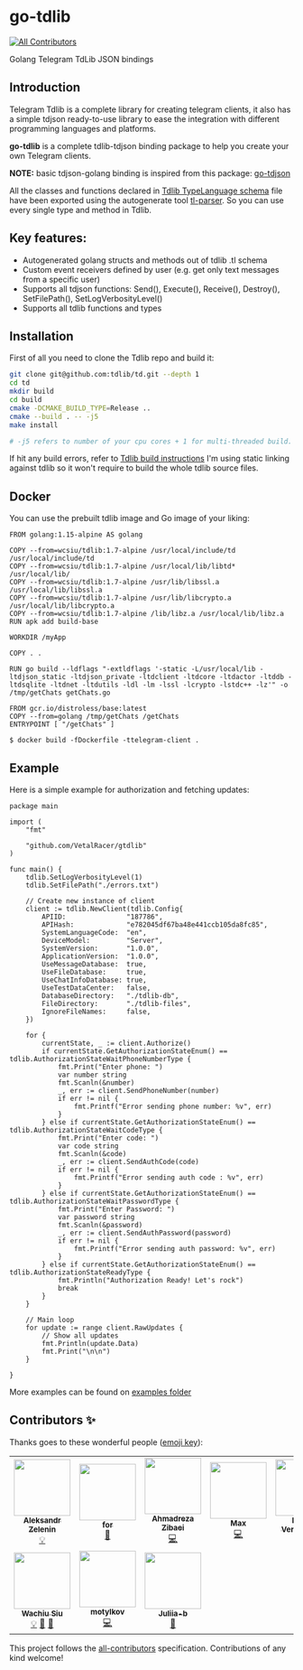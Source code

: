 # go-tdlib
<!-- ALL-CONTRIBUTORS-BADGE:START - Do not remove or modify this section -->
[![All Contributors](https://img.shields.io/badge/all_contributors-10-orange.svg?style=flat-square)](#contributors-)
<!-- ALL-CONTRIBUTORS-BADGE:END -->
Golang Telegram TdLib JSON bindings


## Introduction
Telegram Tdlib is a complete library for creating telegram clients, it also has a simple tdjson ready-to-use library to ease
the integration with different programming languages and platforms.

**go-tdlib** is a complete tdlib-tdjson binding package to help you create your own Telegram clients.

**NOTE:** basic tdjson-golang binding is inspired from this package: [go-tdjson](https://github.com/L11R/go-tdjson)

All the classes and functions declared in [Tdlib TypeLanguage schema](https://github.com/tdlib/td/blob/master/td/generate/scheme/td_api.tl)
file have been exported using the autogenerate tool [tl-parser](https://github.com/Arman92/go-tl-parser).
So you can use every single type and method in Tdlib.

## Key features:
* Autogenerated golang structs and methods out of tdlib .tl schema
* Custom event receivers defined by user (e.g. get only text messages from a specific user)
* Supports all tdjson functions: Send(), Execute(), Receive(), Destroy(), SetFilePath(), SetLogVerbosityLevel()
* Supports all tdlib functions and types

## Installation

First of all you need to clone the Tdlib repo and build it:
```bash
git clone git@github.com:tdlib/td.git --depth 1
cd td
mkdir build
cd build
cmake -DCMAKE_BUILD_TYPE=Release ..
cmake --build . -- -j5
make install

# -j5 refers to number of your cpu cores + 1 for multi-threaded build.
```

If hit any build errors, refer to [Tdlib build instructions](https://github.com/tdlib/td#building)
I'm using static linking against tdlib so it won't require to build the whole tdlib source files.

## Docker
You can use the prebuilt tdlib image and Go image of your liking:

```
FROM golang:1.15-alpine AS golang

COPY --from=wcsiu/tdlib:1.7-alpine /usr/local/include/td /usr/local/include/td
COPY --from=wcsiu/tdlib:1.7-alpine /usr/local/lib/libtd* /usr/local/lib/
COPY --from=wcsiu/tdlib:1.7-alpine /usr/lib/libssl.a /usr/local/lib/libssl.a
COPY --from=wcsiu/tdlib:1.7-alpine /usr/lib/libcrypto.a /usr/local/lib/libcrypto.a
COPY --from=wcsiu/tdlib:1.7-alpine /lib/libz.a /usr/local/lib/libz.a
RUN apk add build-base

WORKDIR /myApp

COPY . .

RUN go build --ldflags "-extldflags '-static -L/usr/local/lib -ltdjson_static -ltdjson_private -ltdclient -ltdcore -ltdactor -ltddb -ltdsqlite -ltdnet -ltdutils -ldl -lm -lssl -lcrypto -lstdc++ -lz'" -o /tmp/getChats getChats.go

FROM gcr.io/distroless/base:latest
COPY --from=golang /tmp/getChats /getChats
ENTRYPOINT [ "/getChats" ]
```

```
$ docker build -fDockerfile -ttelegram-client .
```

## Example
Here is a simple example for authorization and fetching updates:
```golang
package main

import (
	"fmt"

	"github.com/VetalRacer/gtdlib"
)

func main() {
	tdlib.SetLogVerbosityLevel(1)
	tdlib.SetFilePath("./errors.txt")

	// Create new instance of client
	client := tdlib.NewClient(tdlib.Config{
		APIID:               "187786",
		APIHash:             "e782045df67ba48e441ccb105da8fc85",
		SystemLanguageCode:  "en",
		DeviceModel:         "Server",
		SystemVersion:       "1.0.0",
		ApplicationVersion:  "1.0.0",
		UseMessageDatabase:  true,
		UseFileDatabase:     true,
		UseChatInfoDatabase: true,
		UseTestDataCenter:   false,
		DatabaseDirectory:   "./tdlib-db",
		FileDirectory:       "./tdlib-files",
		IgnoreFileNames:     false,
	})

	for {
		currentState, _ := client.Authorize()
		if currentState.GetAuthorizationStateEnum() == tdlib.AuthorizationStateWaitPhoneNumberType {
			fmt.Print("Enter phone: ")
			var number string
			fmt.Scanln(&number)
			_, err := client.SendPhoneNumber(number)
			if err != nil {
				fmt.Printf("Error sending phone number: %v", err)
			}
		} else if currentState.GetAuthorizationStateEnum() == tdlib.AuthorizationStateWaitCodeType {
			fmt.Print("Enter code: ")
			var code string
			fmt.Scanln(&code)
			_, err := client.SendAuthCode(code)
			if err != nil {
				fmt.Printf("Error sending auth code : %v", err)
			}
		} else if currentState.GetAuthorizationStateEnum() == tdlib.AuthorizationStateWaitPasswordType {
			fmt.Print("Enter Password: ")
			var password string
			fmt.Scanln(&password)
			_, err := client.SendAuthPassword(password)
			if err != nil {
				fmt.Printf("Error sending auth password: %v", err)
			}
		} else if currentState.GetAuthorizationStateEnum() == tdlib.AuthorizationStateReadyType {
			fmt.Println("Authorization Ready! Let's rock")
			break
		}
	}

	// Main loop
	for update := range client.RawUpdates {
		// Show all updates
		fmt.Println(update.Data)
		fmt.Print("\n\n")
	}

}

```

More examples can be found on [examples folder](https://github.com/VetalRacer/gtdlib/tree/master/examples)

## Contributors ✨

Thanks goes to these wonderful people ([emoji key](https://allcontributors.org/docs/en/emoji-key)):

<!-- ALL-CONTRIBUTORS-LIST:START - Do not remove or modify this section -->
<!-- prettier-ignore-start -->
<!-- markdownlint-disable -->
<table>
  <tr>
    <td align="center"><a href="https://github.com/zelenin"><img src="https://avatars0.githubusercontent.com/u/1427885?v=4?s=100" width="100px;" alt=""/><br /><sub><b>Aleksandr Zelenin</b></sub></a><br /><a href="#example-zelenin" title="Examples">💡</a></td>
    <td align="center"><a href="https://github.com/for"><img src="https://avatars1.githubusercontent.com/u/7262123?v=4?s=100" width="100px;" alt=""/><br /><sub><b>for</b></sub></a><br /><a href="https://github.com/VetalRacer/gtdlib/issues?q=author%3Afor" title="Bug reports">🐛</a></td>
    <td align="center"><a href="https://zibaei.net"><img src="https://avatars2.githubusercontent.com/u/16955684?v=4?s=100" width="100px;" alt=""/><br /><sub><b>Ahmadreza Zibaei</b></sub></a><br /><a href="https://github.com/VetalRacer/gtdlib/commits?author=ahmdrz" title="Code">💻</a></td>
    <td align="center"><a href="https://github.com/aivel"><img src="https://avatars2.githubusercontent.com/u/3083784?v=4?s=100" width="100px;" alt=""/><br /><sub><b>Max</b></sub></a><br /><a href="https://github.com/VetalRacer/gtdlib/commits?author=aivel" title="Code">💻</a></td>
    <td align="center"><a href="https://rocketeer.be"><img src="https://avatars0.githubusercontent.com/u/42904?v=4?s=100" width="100px;" alt=""/><br /><sub><b>Ruben Vermeersch</b></sub></a><br /><a href="https://github.com/VetalRacer/gtdlib/issues?q=author%3Arubenv" title="Bug reports">🐛</a></td>
    <td align="center"><a href="https://github.com/alxshelepenok"><img src="https://avatars2.githubusercontent.com/u/8599449?v=4?s=100" width="100px;" alt=""/><br /><sub><b>Alexander Shelepenok</b></sub></a><br /><a href="https://github.com/VetalRacer/gtdlib/commits?author=alxshelepenok" title="Code">💻</a> <a href="#maintenance-alxshelepenok" title="Maintenance">🚧</a> <a href="https://github.com/VetalRacer/gtdlib/commits?author=alxshelepenok" title="Tests">⚠️</a></td>
    <td align="center"><a href="https://github.com/KarimNahas"><img src="https://avatars3.githubusercontent.com/u/15736459?v=4?s=100" width="100px;" alt=""/><br /><sub><b>Karim Nahas</b></sub></a><br /><a href="https://github.com/VetalRacer/gtdlib/commits?author=KarimNahas" title="Code">💻</a> <a href="#maintenance-KarimNahas" title="Maintenance">🚧</a> <a href="https://github.com/VetalRacer/gtdlib/issues?q=author%3AKarimNahas" title="Bug reports">🐛</a></td>
  </tr>
  <tr>
    <td align="center"><a href="https://github.com/wcsiu"><img src="https://avatars0.githubusercontent.com/u/5212960?v=4?s=100" width="100px;" alt=""/><br /><sub><b>Wachiu Siu</b></sub></a><br /><a href="#example-wcsiu" title="Examples">💡</a> <a href="https://github.com/VetalRacer/gtdlib/issues?q=author%3Awcsiu" title="Bug reports">🐛</a> <a href="https://github.com/VetalRacer/gtdlib/commits?author=wcsiu" title="Documentation">📖</a></td>
    <td align="center"><a href="https://github.com/motylkov"><img src="https://avatars1.githubusercontent.com/u/1659182?v=4?s=100" width="100px;" alt=""/><br /><sub><b>motylkov</b></sub></a><br /><a href="https://github.com/VetalRacer/gtdlib/commits?author=motylkov" title="Code">💻</a></td>
    <td align="center"><a href="https://github.com/Juliia-b"><img src="https://avatars.githubusercontent.com/u/55066322?v=4?s=100" width="100px;" alt=""/><br /><sub><b>Juliia-b</b></sub></a><br /><a href="https://github.com/VetalRacer/gtdlib/issues?q=author%3AJuliia-b" title="Bug reports">🐛</a></td>
  </tr>
</table>

<!-- markdownlint-restore -->
<!-- prettier-ignore-end -->

<!-- ALL-CONTRIBUTORS-LIST:END -->

This project follows the [all-contributors](https://github.com/all-contributors/all-contributors) specification. Contributions of any kind welcome!

